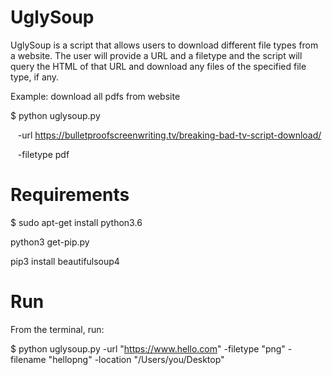 # UglySoup

UglySoup is a script that allows users to download different file types from a website. The user will provide a URL and a filetype and the script will query the HTML of that URL and download any files of the specified file type, if any.

Example: download all pdfs from website

$ python uglysoup.py 
  
  &nbsp;&nbsp; -url https://bulletproofscreenwriting.tv/breaking-bad-tv-script-download/
  
  &nbsp;&nbsp; -filetype pdf

# Requirements

$ sudo apt-get install python3.6

python3 get-pip.py

pip3 install beautifulsoup4

# Run 

From the terminal, run:

$ python uglysoup.py 
  -url "https://www.hello.com" 
  -filetype "png" 
  -filename "hellopng" 
  -location "/Users/you/Desktop"
